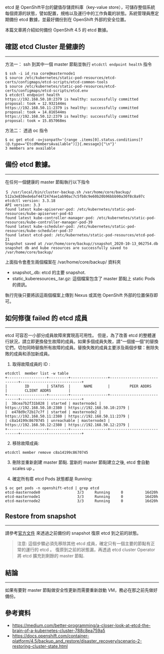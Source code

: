 
etcd 是 OpenShift平台的鍵值存儲資料庫（key-value store），可儲存整個系統每個資源的狀態，譬如配置，規格以及運行中的工作負載的狀態。系統管理員應定期備份 etcd 數據，並最好備份到在 OpenShift 外部的安全位置。

本篇文章將介紹如何備份 OpenShift 4.5 的 etcd 數據。

確認 etcd Cluster 是健康的
--------

-----

方法一： ssh 到其中一個 master 節點並執行 `etcdctl endpoint health` 指令

```
$ ssh -i id_rsa core@masternode1
$ source /etc/kubernetes/static-pod-resources/etcd-certs/configmaps/etcd-scripts/etcd-common-tools
$ source /etc/kubernetes/static-pod-resources/etcd-certs/configmaps/etcd-scripts/etcd.env
$ etcdctl endpoint health
https://192.168.50.10:2379 is healthy: successfully committed proposal: took = 12.932144ms
https://192.168.50.11:2379 is healthy: successfully committed proposal: took = 14.816544ms
https://192.168.50.12:2379 is healthy: successfully committed proposal: took = 15.857068ms
```

方法二： 透過 oc 指令

```
$ oc get etcd -o=jsonpath='{range .items[0].status.conditions[?(@.type=="EtcdMembersAvailable")]}{.message}{"\n"}'
3 members are available
```


備份 etcd 數據。
-------------


-----

在任何一個健康的 master 節點執行以下指令

```
＄ /usr/local/bin/cluster-backup.sh /var/home/core/backup/
512a3e830ede6af4472474ae1ab90ac7c5fb8c9e60b20b96bbb90a30f8c8a97c
etcdctl version: 3.3.18
API version: 3.3
found latest kube-apiserver-pod: /etc/kubernetes/static-pod-resources/kube-apiserver-pod-63
found latest kube-controller-manager-pod: /etc/kubernetes/static-pod-resources/kube-controller-manager-pod-39
found latest kube-scheduler-pod: /etc/kubernetes/static-pod-resources/kube-scheduler-pod-37
found latest etcd-pod: /etc/kubernetes/static-pod-resources/etcd-pod-21
Snapshot saved at /var/home/core/backup//snapshot_2020-10-13_062754.db
snapshot db and kube resources are successfully saved to /var/home/core/backup/
```

上面指令會產生兩個檔案在 /var/home/core/backup/ 資料夾

- snapshot_<datetimestamp>.db: etcd 的主要 snapshot.
- static_kuberesources_<datetimestamp>.tar.gz: 這個檔案包含了 master 節點上 static Pods 的資訊。

執行完後只要將該這兩個檔案上傳到 Nexus 或其他 OpenShift 外部的位置保存即可。


如何修復 failed 的 etcd 成員
---------

-----

etcd 可容忍一小部分成員故障來實現高可用性。 但是，為了改善 etcd 的整體運行狀況，請立即更換發生故障的成員。如果多個成員失敗，請“一個接一個”的替換它們，切勿同時替換所有故障的成員。替換失敗的成員主要涉及兩個步驟：刪除失敗的成員和添加新成員。

1. 取得故障成員的 ID :

```
etcdctl  member list -w table
+------------------+---------+-----------------+----------------------------+----------------------------+
|        ID        | STATUS  |      NAME       |         PEER ADDRS         |        CLIENT ADDRS        |
+------------------+---------+-----------------+----------------------------+----------------------------+
|  38cea7b2f31b828 | started | masternode1 | https://192.168.50.10:2380 | https://192.168.50.10:2379 |
|  e478d9c72b17c7f | started | masternode2 | https://192.168.50.11:2380 | https://192.168.50.11:2379 |
| c8a14199c8670745 | unreachable | masternode3 | https://192.168.50.12:2380 | https://192.168.50.12:2379 |
+------------------+---------+-----------------+----------------------------+----------------------------+
```


2. 移除故障成員:

```
etcdctl member remove c8a14199c8670745
```

3. 刪除並重新創建 master 節點. 當新的 master 節點建立之後, etcd 會自動 scales up 。


4. 確定所有瘩 etcd Pods 狀態都是 Running:

```
$ oc get pods -n openshift-etcd | grep etcd
etcd-masternode0                 3/3     Running     0          16d20h
etcd-masternode1                 3/3     Running     0          16d20h
etcd-masternode2                 3/3     Running     0          16d20h
```

Restore from snapshot
----------------

-----

請參考[官方文件](https://docs.openshift.com/container-platform/4.5/backup_and_restore/disaster_recovery/scenario-2-restoring-cluster-state.html) 來透過之前備份的 snapshot 復原 etcd 到之前的狀態。


> 注意: 這個步驟必須先移除其他 etcd 成員，確定只有一個主要的節點有正常的運行的 etcd 。 復原到之前的狀態漏，再透過 etcd cluster Operator 將 etcd 擴充到剩餘的 master 節點.


結論
------

-----

如果有要對 master 節點做安全性更新而需要重新啟動 VM，務必在那之前先做好備份。




參考資料
------

- https://medium.com/better-programming/a-closer-look-at-etcd-the-brain-of-a-kubernetes-cluster-788c8ea759a5
- https://docs.openshift.com/container-platform/4.5/backup_and_restore/disaster_recovery/scenario-2-restoring-cluster-state.html





